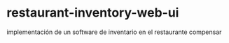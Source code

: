 # restaurant-inventory-web-ui
implementación de un software de inventario en el restaurante compensar
